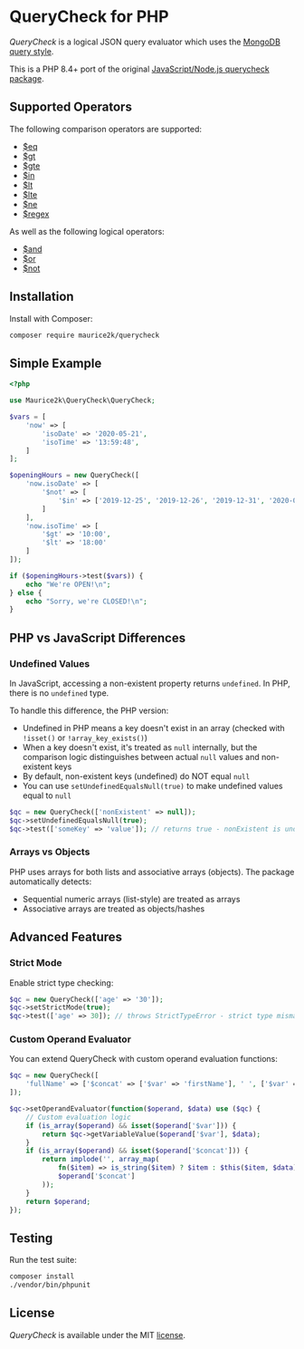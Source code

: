 # QueryCheck for PHP

*QueryCheck* is a logical JSON query evaluator which uses the [MongoDB query style](https://docs.mongodb.com/manual/tutorial/query-documents/).

This is a PHP 8.4+ port of the original [JavaScript/Node.js querycheck package](https://github.com/maurice2k/querycheck).

## Supported Operators

The following comparison operators are supported:
* [$eq](https://docs.mongodb.com/manual/reference/operator/query/eq/)
* [$gt](https://docs.mongodb.com/manual/reference/operator/query/gt/)
* [$gte](https://docs.mongodb.com/manual/reference/operator/query/gte/)
* [$in](https://docs.mongodb.com/manual/reference/operator/query/in/)
* [$lt](https://docs.mongodb.com/manual/reference/operator/query/lt/)
* [$lte](https://docs.mongodb.com/manual/reference/operator/query/lte/)
* [$ne](https://docs.mongodb.com/manual/reference/operator/query/ne/)
* [$regex](https://docs.mongodb.com/manual/reference/operator/query/regex/)

As well as the following logical operators:
* [$and](https://docs.mongodb.com/manual/reference/operator/query/and/)
* [$or](https://docs.mongodb.com/manual/reference/operator/query/or/)
* [$not](https://docs.mongodb.com/manual/reference/operator/query/not/)

## Installation

Install with Composer:

```bash
composer require maurice2k/querycheck
```

## Simple Example

```php
<?php

use Maurice2k\QueryCheck\QueryCheck;

$vars = [
    'now' => [
        'isoDate' => '2020-05-21',
        'isoTime' => '13:59:48',
    ]
];

$openingHours = new QueryCheck([
    'now.isoDate' => [
        '$not' => [
            '$in' => ['2019-12-25', '2019-12-26', '2019-12-31', '2020-01-01']
        ]
    ],
    'now.isoTime' => [
        '$gt' => '10:00',
        '$lt' => '18:00'
    ]
]);

if ($openingHours->test($vars)) {
    echo "We're OPEN!\n";
} else {
    echo "Sorry, we're CLOSED!\n";
}
```

## PHP vs JavaScript Differences

### Undefined Values

In JavaScript, accessing a non-existent property returns `undefined`. In PHP, there is no `undefined` type.

To handle this difference, the PHP version:
- Undefined in PHP means a key doesn't exist in an array (checked with `!isset()` or `!array_key_exists()`)
- When a key doesn't exist, it's treated as `null` internally, but the comparison logic distinguishes between actual `null` values and non-existent keys
- By default, non-existent keys (undefined) do NOT equal `null`
- You can use `setUndefinedEqualsNull(true)` to make undefined values equal to `null`

```php
$qc = new QueryCheck(['nonExistent' => null]);
$qc->setUndefinedEqualsNull(true);
$qc->test(['someKey' => 'value']); // returns true - nonExistent is undefined, treated as null
```

### Arrays vs Objects

PHP uses arrays for both lists and associative arrays (objects). The package automatically detects:
- Sequential numeric arrays (list-style) are treated as arrays
- Associative arrays are treated as objects/hashes

## Advanced Features

### Strict Mode

Enable strict type checking:

```php
$qc = new QueryCheck(['age' => '30']);
$qc->setStrictMode(true);
$qc->test(['age' => 30]); // throws StrictTypeError - strict type mismatch
```

### Custom Operand Evaluator

You can extend QueryCheck with custom operand evaluation functions:

```php
$qc = new QueryCheck([
    'fullName' => ['$concat' => ['$var' => 'firstName'], ' ', ['$var' => 'lastName']]
]);

$qc->setOperandEvaluator(function($operand, $data) use ($qc) {
    // Custom evaluation logic
    if (is_array($operand) && isset($operand['$var'])) {
        return $qc->getVariableValue($operand['$var'], $data);
    }
    if (is_array($operand) && isset($operand['$concat'])) {
        return implode('', array_map(
            fn($item) => is_string($item) ? $item : $this($item, $data),
            $operand['$concat']
        ));
    }
    return $operand;
});
```

## Testing

Run the test suite:

```bash
composer install
./vendor/bin/phpunit
```

## License

*QueryCheck* is available under the MIT [license](LICENSE).
